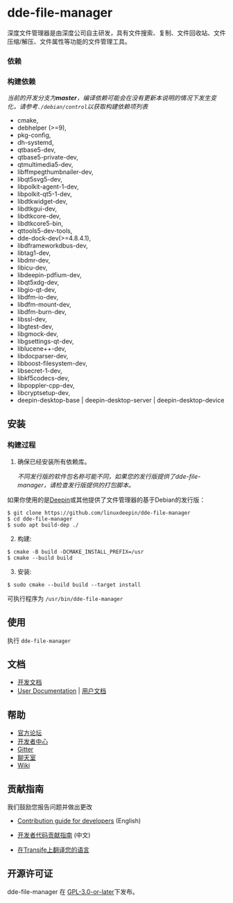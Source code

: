 # dde-file-manager

深度文件管理器是由深度公司自主研发，具有文件搜索、复制、文件回收站、文件压缩/解压、文件属性等功能的文件管理工具。

### 依赖

### 构建依赖

_当前的开发分支为**master**，编译依赖可能会在没有更新本说明的情况下发生变化，请参考`./debian/control`以获取构建依赖项列表_

  * cmake,
* debhelper (>=9),
* pkg-config,
* dh-systemd,
* qtbase5-dev,
* qtbase5-private-dev,
* qtmultimedia5-dev,
* libffmpegthumbnailer-dev,
* libqt5svg5-dev,
* libpolkit-agent-1-dev, 
* libpolkit-qt5-1-dev,
* libdtkwidget-dev,
* libdtkgui-dev,
* libdtkcore-dev,
* libdtkcore5-bin,
* qttools5-dev-tools,
* dde-dock-dev(>=4.8.4.1),
* libdframeworkdbus-dev,
* libtag1-dev,
* libdmr-dev,
* libicu-dev,
* libdeepin-pdfium-dev,
* libqt5xdg-dev,
* libgio-qt-dev,
* libdfm-io-dev,
* libdfm-mount-dev,
* libdfm-burn-dev,
* libssl-dev,
* libgtest-dev,
* libgmock-dev,
* libgsettings-qt-dev,
* liblucene++-dev,
* libdocparser-dev,
* libboost-filesystem-dev,
* libsecret-1-dev,
* libkf5codecs-dev,
* libpoppler-cpp-dev,
* libcryptsetup-dev,
* deepin-desktop-base | deepin-desktop-server | deepin-desktop-device

## 安装

### 构建过程

1. 确保已经安装所有依赖库。

   _不同发行版的软件包名称可能不同，如果您的发行版提供了dde-file-manager，请检查发行版提供的打包脚本。_

如果你使用的是[Deepin](https://distrowatch.com/table.php?distribution=deepin)或其他提供了文件管理器的基于Debian的发行版：

``` shell
$ git clone https://github.com/linuxdeepin/dde-file-manager
$ cd dde-file-manager
$ sudo apt build-dep ./
```

2. 构建:
```shell
$ cmake -B build -DCMAKE_INSTALL_PREFIX=/usr
$ cmake --build build
```

3. 安装:
```shell
$ sudo cmake --build build --target install
```

可执行程序为 `/usr/bin/dde-file-manager`

## 使用

执行 `dde-file-manager`

## 文档

- [开发文档](https://linuxdeepin.github.io/dde-file-manager/)
- [User Documentation](https://wiki.deepin.org/wiki/Deepin_File_Manager) | [用户文档](https://wiki.deepin.org/index.php?title=%E6%B7%B1%E5%BA%A6%E6%96%87%E4%BB%B6%E7%AE%A1%E7%90%86%E5%99%A8)

## 帮助

- [官方论坛](https://bbs.deepin.org/) 
- [开发者中心](https://github.com/linuxdeepin/developer-center) 
- [Gitter](https://gitter.im/orgs/linuxdeepin/rooms)
- [聊天室](https://webchat.freenode.net/?channels=deepin)
- [Wiki](https://wiki.deepin.org/)

## 贡献指南

我们鼓励您报告问题并做出更改

- [Contribution guide for developers](https://github.com/linuxdeepin/developer-center/wiki/Contribution-Guidelines-for-Developers-en) (English)

- [开发者代码贡献指南](https://github.com/linuxdeepin/developer-center/wiki/Contribution-Guidelines-for-Developers) (中文)
- [在Transife上翻译您的语言](https://www.transifex.com/linuxdeepin/deepin-file-manager/)

## 开源许可证

dde-file-manager 在 [GPL-3.0-or-later](LICENSE.txt)下发布。
